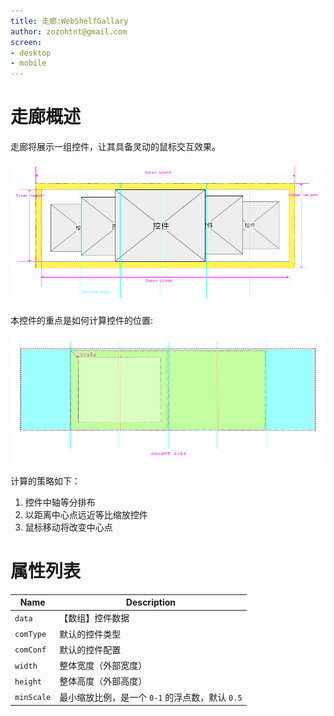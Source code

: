 ```yaml
---
title: 走廊:WebShelfGallary
author: zozohtnt@gmail.com
screen:
- desktop
- mobile
---
```


# 走廊概述

走廊将展示一组控件，让其具备灵动的鼠标交互效果。

![](../media/sketch-web-shelf-gallery-a.png)

本控件的重点是如何计算控件的位置:

![](../media/sketch-web-shelf-gallery-b.png)

计算的策略如下：

1. 控件中轴等分排布
2. 以距离中心点远近等比缩放控件
3. 鼠标移动将改变中心点

# 属性列表

| Name       | Description                                     |
| ---------- | ----------------------------------------------- |
| `data`     | 【数组】控件数据                                |
| `comType`  | 默认的控件类型                                  |
| `comConf`  | 默认的控件配置                                  |
| `width`    | 整体宽度（外部宽度）                            |
| `height`   | 整体高度（外部高度）                            |
| `minScale` | 最小缩放比例，是一个 `0-1` 的浮点数，默认 `0.5` |

